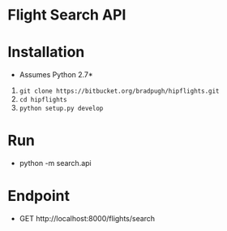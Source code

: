 # Flight Search API

# Installation

* Assumes Python 2.7*


1. `git clone https://bitbucket.org/bradpugh/hipflights.git`
2. `cd hipflights`
3. `python setup.py develop`

# Run

- python -m search.api

# Endpoint

- GET http://localhost:8000/flights/search
